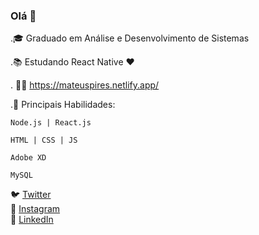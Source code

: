 ### Olá 👋
.🎓 Graduado em  Análise e Desenvolvimento de Sistemas

.📚 Estudando React Native ❤️

. 👨‍💻 https://mateuspires.netlify.app/


.🌱 Principais Habilidades: 

    Node.js | React.js
  
    HTML | CSS | JS
    
    Adobe XD
  
    MySQL
    
    

<p>
    <g-emoji class="g-emoji" alias="bird" fallback-src="https://github.githubassets.com/images/icons/emoji/unicode/1f426.png">🐦</g-emoji> <a href="https://twitter.com/Silveirapires1" rel="nofollow">Twitter</a> <br>
    <g-emoji class="g-emoji" alias="camera_flash" fallback-src="https://github.githubassets.com/images/icons/emoji/unicode/1f4f8.png">📸</g-emoji> <a href="https://instagram.com/mateuzzp" rel="nofollow">Instagram</a> <br>
    <g-emoji class="g-emoji" alias="briefcase" fallback-src="https://github.githubassets.com/images/icons/emoji/unicode/1f4bc.png">💼</g-emoji> <a href="https://www.linkedin.com/in/mateus-silveira-b91155172/" rel="nofollow">LinkedIn</a> <br></p>

